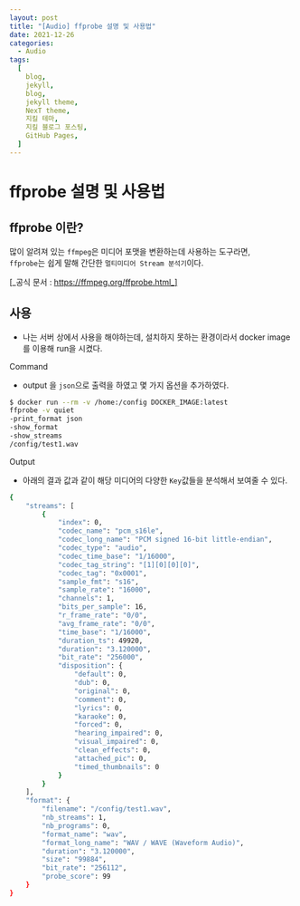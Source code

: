 ```yaml
---
layout: post
title: "[Audio] ffprobe 설명 및 사용법"
date: 2021-12-26
categories:
  - Audio
tags:
  [
    blog,
    jekyll,
    blog,
    jekyll theme,
    NexT theme,
    지킬 테마,
    지킬 블로그 포스팅,
    GitHub Pages,
  ]
---
```


# ffprobe 설명 및 사용법

## ffprobe 이란?

많이 알려져 있는 `ffmpeg`은 미디어 포맷을 변환하는데 사용하는 도구라면, <br>
`ffprobe`는 쉽게 말해 간단한 `멀티미디어 Stream 분석기`이다.

[_공식 문서 : https://ffmpeg.org/ffprobe.html_]

## 사용

- 나는 서버 상에서 사용을 해야하는데, 설치하지 못하는 환경이라서 docker image를 이용해 run을 시켰다.

Command

- output 을 `json`으로 출력을 하였고 몇 가지 옵션을 추가하였다.

```sh
$ docker run --rm -v /home:/config DOCKER_IMAGE:latest
ffprobe -v quiet
-print_format json
-show_format
-show_streams
/config/test1.wav
```

Output

- 아래의 결과 값과 같이 해당 미디어의 다양한 `Key`값들을 분석해서 보여줄 수 있다.

```sh
{
    "streams": [
        {
            "index": 0,
            "codec_name": "pcm_s16le",
            "codec_long_name": "PCM signed 16-bit little-endian",
            "codec_type": "audio",
            "codec_time_base": "1/16000",
            "codec_tag_string": "[1][0][0][0]",
            "codec_tag": "0x0001",
            "sample_fmt": "s16",
            "sample_rate": "16000",
            "channels": 1,
            "bits_per_sample": 16,
            "r_frame_rate": "0/0",
            "avg_frame_rate": "0/0",
            "time_base": "1/16000",
            "duration_ts": 49920,
            "duration": "3.120000",
            "bit_rate": "256000",
            "disposition": {
                "default": 0,
                "dub": 0,
                "original": 0,
                "comment": 0,
                "lyrics": 0,
                "karaoke": 0,
                "forced": 0,
                "hearing_impaired": 0,
                "visual_impaired": 0,
                "clean_effects": 0,
                "attached_pic": 0,
                "timed_thumbnails": 0
            }
        }
    ],
    "format": {
        "filename": "/config/test1.wav",
        "nb_streams": 1,
        "nb_programs": 0,
        "format_name": "wav",
        "format_long_name": "WAV / WAVE (Waveform Audio)",
        "duration": "3.120000",
        "size": "99884",
        "bit_rate": "256112",
        "probe_score": 99
    }
}
```
